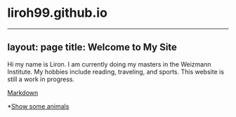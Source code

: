 # liroh99.github.io
---
layout: page
title: Welcome to My Site
---


Hi my name is Liron. I am currently doing my masters in the Weizmann Institute. My hobbies include reading, traveling, and sports. 
This website is still a work in progress.

[Markdown](https://github.github.com/gfm/)

*[Show some animals](/animals)
